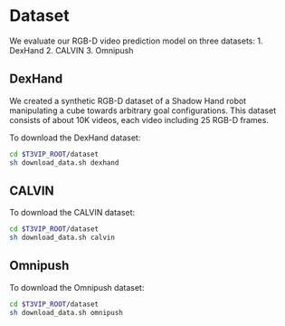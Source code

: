 # Dataset

We evaluate our RGB-D video prediction model on three datasets: 1. DexHand 2. CALVIN 3. Omnipush

## DexHand

We created a synthetic RGB-D dataset of a Shadow Hand robot manipulating a cube towards arbitrary goal configurations. This dataset consists of about 10K videos, each video including 25 RGB-D frames.

To download the DexHand dataset:
```bash
cd $T3VIP_ROOT/dataset
sh download_data.sh dexhand
```

## CALVIN

To download the CALVIN dataset:
```bash
cd $T3VIP_ROOT/dataset
sh download_data.sh calvin
```

## Omnipush


To download the Omnipush dataset:
```bash
cd $T3VIP_ROOT/dataset
sh download_data.sh omnipush
```